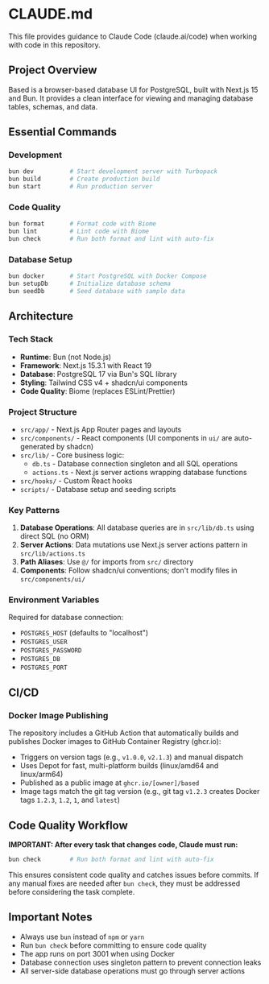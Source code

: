 # CLAUDE.md

This file provides guidance to Claude Code (claude.ai/code) when working with code in this repository.

## Project Overview

Based is a browser-based database UI for PostgreSQL, built with Next.js 15 and Bun. It provides a clean interface for viewing and managing database tables, schemas, and data.

## Essential Commands

### Development
```bash
bun dev          # Start development server with Turbopack
bun build        # Create production build
bun start        # Run production server
```

### Code Quality
```bash
bun format       # Format code with Biome
bun lint         # Lint code with Biome
bun check        # Run both format and lint with auto-fix
```

### Database Setup
```bash
bun docker       # Start PostgreSQL with Docker Compose
bun setupDb      # Initialize database schema
bun seedDb       # Seed database with sample data
```

## Architecture

### Tech Stack
- **Runtime**: Bun (not Node.js)
- **Framework**: Next.js 15.3.1 with React 19
- **Database**: PostgreSQL 17 via Bun's SQL library
- **Styling**: Tailwind CSS v4 + shadcn/ui components
- **Code Quality**: Biome (replaces ESLint/Prettier)

### Project Structure
- `src/app/` - Next.js App Router pages and layouts
- `src/components/` - React components (UI components in `ui/` are auto-generated by shadcn)
- `src/lib/` - Core business logic:
  - `db.ts` - Database connection singleton and all SQL operations
  - `actions.ts` - Next.js server actions wrapping database functions
- `src/hooks/` - Custom React hooks
- `scripts/` - Database setup and seeding scripts

### Key Patterns

1. **Database Operations**: All database queries are in `src/lib/db.ts` using direct SQL (no ORM)
2. **Server Actions**: Data mutations use Next.js server actions pattern in `src/lib/actions.ts`
3. **Path Aliases**: Use `@/` for imports from `src/` directory
4. **Components**: Follow shadcn/ui conventions; don't modify files in `src/components/ui/`

### Environment Variables
Required for database connection:
- `POSTGRES_HOST` (defaults to "localhost")
- `POSTGRES_USER`
- `POSTGRES_PASSWORD`
- `POSTGRES_DB`
- `POSTGRES_PORT`

## CI/CD

### Docker Image Publishing
The repository includes a GitHub Action that automatically builds and publishes Docker images to GitHub Container Registry (ghcr.io):
- Triggers on version tags (e.g., `v1.0.0`, `v2.1.3`) and manual dispatch
- Uses Depot for fast, multi-platform builds (linux/amd64 and linux/arm64)
- Published as a public image at `ghcr.io/[owner]/based`
- Image tags match the git tag version (e.g., git tag `v1.2.3` creates Docker tags `1.2.3`, `1.2`, `1`, and `latest`)

## Code Quality Workflow

**IMPORTANT: After every task that changes code, Claude must run:**
```bash
bun check        # Run both format and lint with auto-fix
```

This ensures consistent code quality and catches issues before commits. If any manual fixes are needed after `bun check`, they must be addressed before considering the task complete.

## Important Notes

- Always use `bun` instead of `npm` or `yarn`
- Run `bun check` before committing to ensure code quality
- The app runs on port 3001 when using Docker
- Database connection uses singleton pattern to prevent connection leaks
- All server-side database operations must go through server actions
